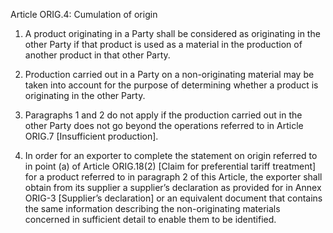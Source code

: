 Article ORIG.4: Cumulation of origin

1.	A product originating in a Party shall be considered as originating in the other Party if that product is used as a material in the production of another product in that other Party.

2.	Production carried out in a Party on a non-originating material may be taken into account for the purpose of determining whether a product is originating in the other Party.

3.	Paragraphs 1 and 2 do not apply if the production carried out in the other Party does not go beyond the operations referred to in Article ORIG.7 [Insufficient production].

4.	In order for an exporter to complete the statement on origin referred to in point (a) of Article ORIG.18(2) [Claim for preferential tariff treatment] for a product referred to in paragraph 2 of this Article, the exporter shall obtain from its supplier a supplier’s declaration as provided for in Annex ORIG-3 [Supplier’s declaration] or an equivalent document that contains the same information describing the non-originating materials concerned in sufficient detail to enable them to be identified.

